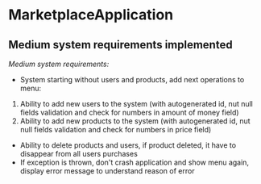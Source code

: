# MarketplaceApplication

## Medium system requirements implemented

*Medium system requirements:*
* System starting without users and products, add next operations to menu:
1. Ability to add new users to the system (with autogenerated id, nut null fields validation and check for numbers in
amount of money field)
2. Ability to add new products to the system (with autogenerated id, nut null fields validation and check for numbers
in price field)
* Ability to delete products and users, if product deleted, it have to disappear from all users purchases
* If exception is thrown, don't crash application and show menu again, display error message to understand reason of error

